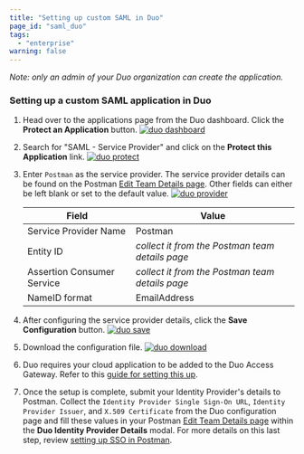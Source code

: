 ```yaml
---
title: "Setting up custom SAML in Duo"
page_id: "saml_duo"
tags: 
  - "enterprise"
warning: false
---
```


*Note: only an admin of your Duo organization can create the application.*

### Setting up a custom SAML application in Duo

1.   Head over to the applications page from the Duo dashboard. Click the **Protect an Application** button.
     [![duo dashboard](https://s3.amazonaws.com/postman-static-getpostman-com/postman-docs/duo_dashboard.png)](https://s3.amazonaws.com/postman-static-getpostman-com/postman-docs/duo_dashboard.png)  

2.   Search for "SAML - Service Provider" and click on the **Protect this Application** link.
     [![duo protect](https://s3.amazonaws.com/postman-static-getpostman-com/postman-docs/duo_protect.png)](https://s3.amazonaws.com/postman-static-getpostman-com/postman-docs/duo_protect.png)

3.   Enter `Postman` as the service provider. The service provider details can be found on the Postman [Edit Team Details page]({{site.pm.gs}}/dashboard/teams/edit). Other fields can either be left blank or set to the default value.
     [![duo provider](https://s3.amazonaws.com/postman-static-getpostman-com/postman-docs/duo_provider.png)](https://s3.amazonaws.com/postman-static-getpostman-com/postman-docs/duo_provider.png)
 
     | **Field** | **Value** |
     |---|---|
     | Service Provider Name | Postman |
     | Entity ID | *collect it from the Postman team details page* |
     | Assertion Consumer Service | *collect it from the Postman team details page* |
     | NameID format | EmailAddress |

4.   After configuring the service provider details, click the **Save Configuration** button.
     [![duo save](https://s3.amazonaws.com/postman-static-getpostman-com/postman-docs/duo_save.png)](https://s3.amazonaws.com/postman-static-getpostman-com/postman-docs/duo_save.png)

5.   Download the configuration file.
     [![duo download](https://s3.amazonaws.com/postman-static-getpostman-com/postman-docs/duo_download.png)](https://s3.amazonaws.com/postman-static-getpostman-com/postman-docs/duo_download.png)
 
6.   Duo requires your cloud application to be added to the Duo Access Gateway. Refer to this [guide for setting this up](https://duo.com/docs/dag-generic).

7.   Once the setup is complete, submit your Identity Provider's details to Postman. Collect the `Identity Provider Single Sign-On URL`, `Identity Provider Issuer`, and `X.509 Certificate` from the Duo configuration page and fill these values in your Postman [Edit Team Details page]({{site.pm.gs}}/dashboard/teams/edit) within the **Duo Identity Provider Details** modal. For more details on this last step, review [setting up SSO in Postman](/docs/enterprise/sso/admin_sso). 
